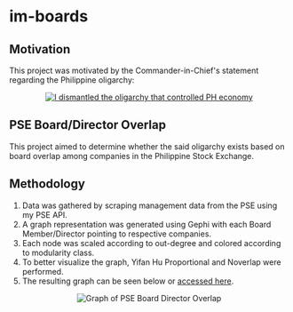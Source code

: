 # im-boards

## Motivation
This project was motivated by the Commander-in-Chief's statement regarding the Philippine oligarchy:
<p align="center">
<a href="http://www.youtube.com/watch?v=0btAPWEA_Cs&t=51s">
<img src="http://img.youtube.com/vi/0btAPWEA_Cs/0.jpg" alt="I dismantled the oligarchy that controlled PH economy"/></a></p>

## PSE Board/Director Overlap
This project aimed to determine whether the said oligarchy exists based on board overlap among companies in the Philippine Stock Exchange.

## Methodology
1. Data was gathered by scraping management data from the PSE using my PSE API.
2. A graph representation was generated using Gephi with each Board Member/Director pointing to respective companies.
3. Each node was scaled according to out-degree and colored according to modularity class.
4. To better visualize the graph, Yifan Hu Proportional and Noverlap were performed.
5. The resulting graph can be seen below or [accessed here]().

<p align="center">
<img src="https://github.com/kgreyy/stonks-miniprojects/blob/master/PSE Board Director Overlap.JPG?raw=true" alt="Graph of PSE Board Director Overlap"/>
</p>
